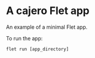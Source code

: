# A cajero Flet app

An example of a minimal Flet app.

To run the app:

```
flet run [app_directory]
```